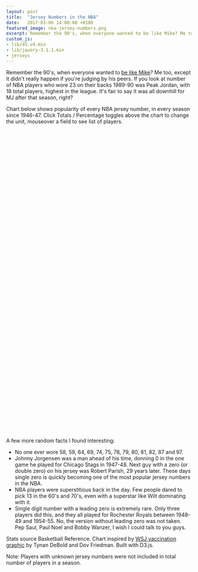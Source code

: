 ```yaml
---
layout: post
title:  "Jersey Numbers in the NBA"
date:   2017-03-06 14:00:00 +0100
featured_image: nba-jersey-numbers.png
excerpt: Remember the 90's, when everyone wanted to be like Mike? Me too, except it didn't really happen if you're judging by his peers. If you look at number of NBA players who wore 23 on their backs 1989-90 was Peak Jordan, with 18 total players, highest in the league. It's fair to say it was all downhill for MJ after that season, right?
custom_js:
- lib/d3.v4.min
- lib/jquery-3.1.1.min
- jerseys
---
```

<p>Remember the 90's, when everyone wanted to <a href="https://www.youtube.com/watch?v=b0AGiq9j_Ak" rel="nofollow">be like Mike</a>? Me too, except it didn't really happen if you're judging by his peers. If you look at number of NBA players who wore 23 on their backs 1989-90 was Peak Jordan, with 18 total players, highest in the league. It's fair to say it was all downhill for MJ after that season, right?</p>

<p>Chart below shows popularity of every NBA jersey number, in every season since 1946-47. Click Totals / Percentage toggles above the chart to change the unit, mouseover a field to see list of players.</p>

<div id="viz" style="margin: 1rem 0 2rem; min-height: 800px;"></div>

<p>A few more random facts I found interesting:</p>

<ul>
	<li>No one ever wore 58, 59, 64, 69, 74, 75, 78, 79, 80, 81, 82, 87 and 97.</li>
	<li>Johnny Jorgensen was a man ahead of his time, donning 0 in the one game he played for Chicago Stags in 1947-48. Next guy with a zero (or double zero) on his jersey was Robert Parish, 29 years later. These days single zero is quickly becoming one of the most popular jersey numbers in the NBA.</li>
	<li>NBA players were superstitious back in the day. Few people dared to pick 13 in the 60's and 70's, even with a superstar like Wilt dominating with it.</li>
	<li>Single digit number with a leading zero is extremely rare. Only three players did this, and they all played for Rochester Royals between 1948-49 and 1954-55. No, the version without leading zero was not taken. Pep Saul, Paul Noel and Bobby Wanzer, I wish I could talk to you guys.</li>
</ul>

<p>Stats source Basketball Reference. Chart inspired by <a href="http://graphics.wsj.com/infectious-diseases-and-vaccines/" rel="nofollow">WSJ vaccination graphic</a> by Tynan DeBold and Dov Friedman. Built with D3.js.</p>

<p>Note: Players with unknown jersey numbers were not included in total number of players in a season.</p>
